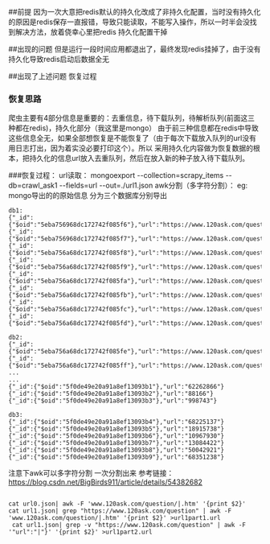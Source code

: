 ##前提
因为一次大意把redis默认的持久化改成了非持久化配置，当时没有持久化的原因是redis保存一直报错，导致只能读取，不能写入操作，所以一时半会没找到解决方法，放着侥幸心里把redis
持久化配置干掉

##出现的问题
但是运行一段时间应用都退出了，最终发现redis挂掉了，由于没有持久化导致redis启动后数据全无

##出现了上述问题 恢复过程
### 恢复思路
爬虫主要有4部分信息是重要的：去重信息，待下载队列，待解析队列(前面这三种都在redis)，持久化部分（我这里是mongo）
由于前三种信息都在redis中导致这些信息全无，如果全部想恢复是不能恢复了（由于每次下载放入队列的url没有用日志打出，因为着实没必要打印这个）。所以
采用持久化内容做为恢复数据的根本，把持久化的信息url放入去重队列，然后在放入新的种子放入待下载队列。

###恢复过程：
url读取：
mongoexport --collection=scrapy_items --db=crawl_ask1 --fields=url --out=./url1.json
awk分割（多字符分割）：
eg: mongo导出的的原始信息 分为三个数据库分别导出

```
db1:
{"_id":{"$oid":"5eba756968dc172742f085f6"},"url":"https://www.120ask.com/question/41691482.htm"}
{"_id":{"$oid":"5eba756968dc172742f085f7"},"url":"https://www.120ask.com/question/40605309.htm"}
{"_id":{"$oid":"5eba756a68dc172742f085f8"},"url":"https://www.120ask.com/question/40387879.htm"}
{"_id":{"$oid":"5eba756a68dc172742f085f9"},"url":"https://www.120ask.com/question/41038497.htm"}
{"_id":{"$oid":"5eba756a68dc172742f085fa"},"url":"https://www.120ask.com/question/41218237.htm"}
{"_id":{"$oid":"5eba756a68dc172742f085fb"},"url":"https://www.120ask.com/question/41095016.htm"}
{"_id":{"$oid":"5eba756a68dc172742f085fc"},"url":"https://www.120ask.com/question/41139860.htm"}
{"_id":{"$oid":"5eba756a68dc172742f085fd"},"url":"https://www.120ask.com/question/70115549.htm"}

db2:
{"_id":{"$oid":"5eba756a68dc172742f085fe"},"url":"https://www.120ask.com/question/11614458.htm"}
{"_id":{"$oid":"5eba756a68dc172742f085ff"},"url":"https://www.120ask.com/question/70591891.htm"}
...
...
{"_id":{"$oid":"5f0de49e20a91a8ef13093b1"},"url":"62262866"}
{"_id":{"$oid":"5f0de49e20a91a8ef13093b2"},"url":"88166"}
{"_id":{"$oid":"5f0de49e20a91a8ef13093b3"},"url":"998743"}

db3:
{"_id":{"$oid":"5f0de49e20a91a8ef13093b4"},"url":"68225137"}
{"_id":{"$oid":"5f0de49e20a91a8ef13093b5"},"url":"18915738"}
{"_id":{"$oid":"5f0de49e20a91a8ef13093b6"},"url":"10967930"}
{"_id":{"$oid":"5f0de49e20a91a8ef13093b7"},"url":"13084422"}
{"_id":{"$oid":"5f0de49e20a91a8ef13093b8"},"url":"50042921"}
{"_id":{"$oid":"5f0de49e20a91a8ef13093b9"},"url":"68351238"}
```



注意下awk可以多字符分割 一次分割出来 参考链接：https://blog.csdn.net/BigBirds911/article/details/54382682
```

cat url0.json| awk -F 'www.120ask.com/question/|.htm' '{print $2}'  
cat url1.json| grep "https://www.120ask.com/question" | awk -F 'www.120ask.com/question/|.htm' '{print $2}' >url1part1.url 
 cat url1.json| grep -v "https://www.120ask.com/question" | awk -F '"url":"|"}' '{print $2}' >url1part2.url

```
